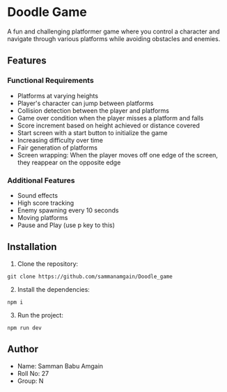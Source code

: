 # Doodle Game

A fun and challenging platformer game where you control a character and navigate through various platforms while avoiding obstacles and enemies.

## Features

### Functional Requirements

- Platforms at varying heights
- Player's character can jump between platforms
- Collision detection between the player and platforms
- Game over condition when the player misses a platform and falls
- Score increment based on height achieved or distance covered
- Start screen with a start button to initialize the game
- Increasing difficulty over time
- Fair generation of platforms
- Screen wrapping: When the player moves off one edge of the screen, they reappear on the opposite edge

### Additional Features

- Sound effects
- High score tracking
- Enemy spawning every 10 seconds
- Moving platforms
- Pause and Play (use p key to this)

## Installation

1. Clone the repository:

```
git clone https://github.com/sammanamgain/Doodle_game
```

2. Install the dependencies:

```
npm i
```

3. Run the project:

```
npm run dev
```

## Author

- Name: Samman Babu Amgain
- Roll No: 27
- Group: N
